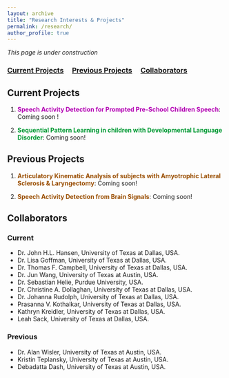 ```yaml
---
layout: archive
title: "Research Interests & Projects"
permalink: /research/
author_profile: true
---
```


*This page is under construction*

### [Current Projects](#current-projects) &nbsp;&nbsp;&nbsp; [Previous Projects](#previous-projects)  &nbsp;&nbsp;&nbsp; [Collaborators](#collaborators) 

Current Projects
------

1. **<font color='#b300b3'>Speech Activity Detection for Prompted Pre-School Children Speech</font>**: Coming soon !


2. **<font color='#009933'>Sequential Pattern Learning in children with Developmental Language Disorder</font>**: Coming soon!

Previous Projects
------

1. **<font color='#994d00'>Articulatory Kinematic Analysis of subjects with Amyotrophic Lateral Sclerosis & Laryngectomy</font>**: Coming soon! 

2. **<font color='#994d00'>Speech Activity Detection from Brain Signals</font>**: Coming soon!


Collaborators
------

### Current 

* Dr. John H.L. Hansen, University of Texas at Dallas, USA.
* Dr. Lisa Goffman, University of Texas at Dallas, USA.
* Dr. Thomas F. Campbell, University of Texas at Dallas, USA.
* Dr. Jun Wang, University of Texas at Austin, USA.
* Dr. Sebastian Helie, Purdue University, USA. 
* Dr. Christine A. Dollaghan, University of Texas at Dallas, USA. 
* Dr. Johanna Rudolph, University of Texas at Dallas, USA. 
* Prasanna V. Kothalkar, University of Texas at Dallas, USA.
* Kathryn Kreidler, University of Texas at Dallas, USA.
* Leah Sack, University of Texas at Dallas, USA.

### Previous 
* Dr. Alan Wisler, University of Texas at Austin, USA.
* Kristin Teplansky, University of Texas at Austin, USA.
* Debadatta Dash, University of Texas at Austin, USA.
